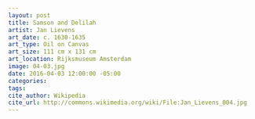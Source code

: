 ```yaml
---
layout: post
title: Samson and Delilah
artist: Jan Lievens
art_date: c. 1630-1635
art_type: Oil on Canvas
art_size: 111 cm x 131 cm
art_location: Rijksmuseum Amsterdam
image: 04-03.jpg
date: 2016-04-03 12:00:00 -05:00
categories:
tags:
cite_author: Wikipedia
cite_url: http://commons.wikimedia.org/wiki/File:Jan_Lievens_004.jpg
---
```

